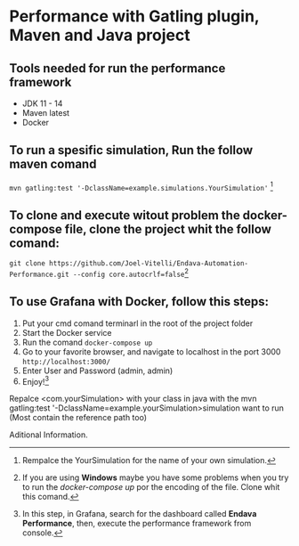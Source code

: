 Performance with Gatling plugin, Maven and Java project
============================================

## Tools needed for run the performance framework

- JDK 11 - 14
- Maven latest
- Docker

## To run a spesific simulation, Run the follow maven comand

```mvn gatling:test '-DclassName=example.simulations.YourSimulation'``` [^1]

## To clone and execute witout problem the docker-compose file, clone the project whit the follow comand:

```git clone https://github.com/Joel-Vitelli/Endava-Automation-Performance.git --config core.autocrlf=false```[^2]

## To use Grafana with Docker, follow this steps:

1. Put your cmd comand terminarl in the root of the project folder
2. Start the Docker service 
3. Run the comand ```docker-compose up```
4. Go to your favorite browser, and navigate to localhost in the port 3000 ```http://localhost:3000/```
5. Enter User and Password (admin, admin)
6. Enjoy![^3]

Repalce <com.yourSimulation> with your class in java with the mvn gatling:test '-DclassName=example.yourSimulation>simulation want to run (Most contain the reference path too)


Aditional Information.
[^1]: Rempalce the YourSimulation for the name of your own simulation.
[^2]: If you are using **Windows** maybe you have some problems when you try to run the *docker-compose up* por the encoding of the file. Clone whit this comand.
[^3]: In this step, in Grafana, search for the dashboard called **Endava Performance**, then, execute the performance framework from console.


